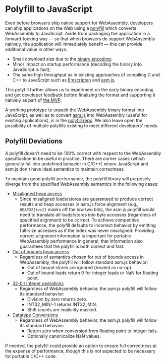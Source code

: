# Polyfill to JavaScript

Even before browsers ship native support for WebAssembly, developers can
ship applications on the Web using
a [polyfill](https://remysharp.com/2010/10/08/what-is-a-polyfill) which
converts WebAssembly to JavaScript. Aside from packaging the application in
a forward-looking way — so that when browsers do support WebAssembly natively,
the application will immediately benefit — this can provide additional
value in other ways:

* Small download size due to the [binary encoding](BinaryEncoding.md);
* Minor impact on startup performance (decoding the binary into JavaScript is fast);
* The same high throughput as in existing approaches of compiling C and C++ to JavaScript such as [Emscripten](http://emscripten.org) and [asm.js](http://asmjs.org).

This polyfill further allows us to experiment on the early binary encoding and
get developer feedback before finalizing the format and supporting it natively
as part of [the MVP](MVP.md).

A working prototype to unpack the WebAssembly binary format into JavaScript,
as well as to convert [asm.js](http://asmjs.org) into WebAssembly (useful
for existing applications), is in the [polyfill repo](https://github.com/WebAssembly/polyfill).
We also leave open the possibility of multiple polyfills existing to meet different developers' needs.

## Polyfill Deviations

A polyfill doesn't need to be 100% correct with respect to the WebAssembly
specification to be useful in practice. There are corner cases (which generally
fall into undefined behavior in C/C++) where JavaScript and asm.js don't have
ideal semantics to maintain correctness.

To maintain good polyfill performance, the polyfill library will purposely
diverge from the specified WebAssembly semantics in the following cases:

* [Misaligned heap access](AstSemantics.md#alignment)
  * Since misaligned loads/stores are guaranteed to produce correct results and
    heap accesses in asm.js force alignment (e.g., `HEAP32[i>>2]` masks off the
    low two bits), the asm.js polyfill would need to translate *all*
    loads/stores into byte accesses (regardless of specified alignment) to be
    correct. To achieve competitive performance, the polyfill defaults
    to incorrect behavior by emitting full-size accesses as if the index was
    never misaligned. Providing correct alignment information is important for
    portable WebAssembly performance in general; that information also
    guarantees that the polyfill is both correct and fast.
* [Out of bounds heap access](AstSemantics.md#out-of-bounds)
  * Regardless of semantics chosen for out of bounds access in WebAssembly, the
    polyfill will follow standard asm.js behavior:
    * Out of bound stores are ignored (treated as no-op).
    * Out of bound loads return 0 for integer loads or NaN for floating point.
* [32-bit Integer operations](AstSemantics.md#32-bit-integer-operations)
  * Regardless of WebAssembly behavior, the asm.js polyfill will follow its
    standard behavior:
    * Division by zero returns zero.
    * INT32_MIN/-1 returns INT32_MIN.
    * Shift counts are implicitly masked.
* [Datatype Conversions](AstSemantics.md#datatype-conversions-truncations-reinterpretations-promotions-and-demotions)
  * Regardless of WebAssembly behavior, the asm.js polyfill will follow its
    standard behavior:
    * Return zero when conversion from floating point to integer fails.
    * Optionally canonicalize NaN values.

If needed, the polyfill could provide an option to ensure full correctness
at the expense of performance, though this is not expected to be necessary
for portable C/C++ code.
